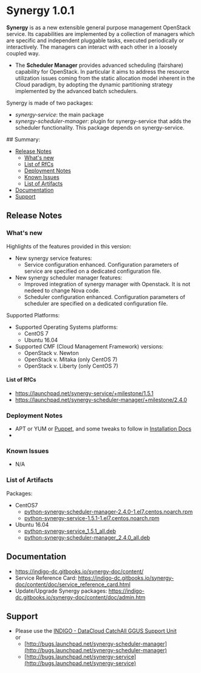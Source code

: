 # Synergy 1.0.1

**Synergy** is as a new extensible general purpose management OpenStack service. Its capabilities are implemented by a collection of managers which are specific and independent pluggable tasks, executed periodically or interactively. The managers can interact with each other in a loosely coupled way.
* The **Scheduler Manager** provides advanced scheduling (fairshare) capability for OpenStack. In particular it aims to address the resource utilization issues coming from the static allocation model inherent in the Cloud paradigm, by adopting the dynamic partitioning strategy implemented by the advanced batch schedulers.

Synergy is made of two packages:
* *synergy-service*: the main package
* *synergy-scheduler-manager*: plugin for synergy-service that adds the scheduler functionality. This package depends on synergy-service.

## Summary:
* [Release Notes](#id1)
  * [What's new](#id2)
  * [List of RfCs](#id3)
  * [Deployment Notes](#id4)
  * [Known Issues](#id5)
  * [List of Artifacts](#id7)
* [Documentation](#id6)
* [Support](#id8)


<a id="id1"></a>
## Release Notes

<a id="id2"></a>
### What's new

Highlights of the features provided in this version:
* New synergy service features:
  * Service configuration enhanced. Configuration parameters of service are specified on a dedicated configuration file.
* New synergy scheduler manager features:
  * Improved integration of synergy manager with Openstack. It is not nedeed to change Nova code.
  * Scheduler configuration enhanced. Configuration parameters of scheduler are specified on a dedicated configuration file.

Supported Platforms:
* Supported Operating Systems platforms:
  * CentOS 7
  * Ubuntu 16.04
* Supported CMF (Cloud Management Framework) versions:
  * OpenStack v. Newton
  * OpenStack v. Mitaka (only CentOS 7)
  * OpenStack v. Liberty (only CentOS 7)


<a id="id3"></a>
#### List of RfCs 
* https://launchpad.net/synergy-service/+milestone/1.5.1
* https://launchpad.net/synergy-scheduler-manager/+milestone/2.4.0


<a id="id4"></a>
### Deployment Notes
* APT or YUM or [Puppet](https://github.com/indigo-dc/puppet-synergy), and some tweaks to follow in [Installation Docs](https://indigo-dc.gitbooks.io/synergy/content/doc/admin.html)
* 
<a id="id5"></a>
### Known Issues

* N/A

<a id="id7"></a>
### List of Artifacts

Packages:
* CentOS7
  * [python-synergy-scheduler-manager-2.4.0-1.el7.centos.noarch.rpm](http://repo.indigo-datacloud.eu/repository/indigo/2/centos7/x86_64/base/python-synergy-scheduler-manager-2.4.0-1.el7.centos.noarch.rpm)
  * [python-synergy-service-1.5.1-1.el7.centos.noarch.rpm](http://repo.indigo-datacloud.eu/repository/indigo/2/centos7/x86_64/base/python-synergy-service-1.5.1-1.el7.centos.noarch.rpm)
* Ubuntu 16.04
  * [python-synergy-service_1.5.1_all.deb]()
  * [python-synergy-scheduler-manager_2.4.0_all.deb](http://repo.indigo-datacloud.eu/repository/indigo/2/ubuntu/dists/xenial/main/binary-amd64/python-synergy-scheduler-manager_2.4.0_all.deb)

<a id="id6"></a>
## Documentation

* https://indigo-dc.gitbooks.io/synergy-doc/content/
* Service Reference Card: https://indigo-dc.gitbooks.io/synergy-doc/content/doc/service_reference_card.html
* Update/Upgrade Synergy packages: https://indigo-dc.gitbooks.io/synergy-doc/content/doc/admin.htm

<a id="id8"></a>
## Support

* Please use the [INDIGO - DataCloud CatchAll GGUS Support Unit](https://wiki.egi.eu/wiki/GGUS:INDIGO_DataCloud_Catch-all_FAQ)<br>
or 
  * [http://bugs.launchpad.net/synergy-scheduler-manager](http://bugs.launchpad.net/synergy-scheduler-manager)
  * [http://bugs.launchpad.net/synergy-service](http://bugs.launchpad.net/synergy-service)

